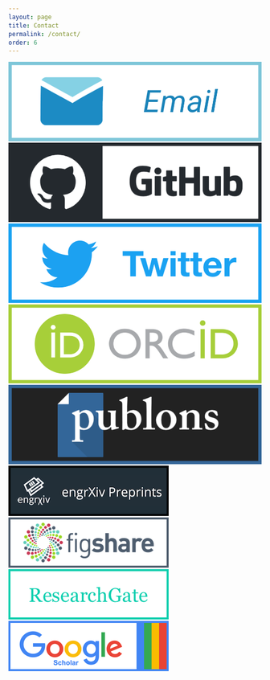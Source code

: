 ```yaml
---
layout: page
title: Contact
permalink: /contact/
order: 6
---
```

<a href="mailto:uum209@psu.edu"><img  class="pub-link" id="email" src="/images/profiles/email.png"></a>
<a href="http://github.com/cmccomb"><img  class="pub-link" id="github" src="/images/profiles/github.png"></a>
<a href="http://twitter.com/ccmccomb"><img  class="pub-link" id="twitter" src="/images/profiles/twitter.png"></a>
<a href="https://orcid.org/0000-0002-5024-7701"><img  class="pub-link" id="orcid" src="/images/profiles/orcid.png"></a>
<a href="https://publons.com/author/1393586/christopher-mccomb#profile"><img  class="pub-link" id="publons" src="/images/profiles/publons.png"></a>
<a href="https://osf.io/9kbjc/"><img  class="pub-link" id="eng" src="/images/publications/eng.png"></a>
<a href="https://figshare.com/authors/Christopher_McComb/4600114"><img  class="pub-link" id="figs" src="/images/publications/figs.png"></a>
<a href="https://www.researchgate.net/profile/Christopher_Mccomb2"><img class="pub-link" id="reg" src="/images/publications/rg.png"></a>
<a href="https://scholar.google.com/citations?user=0P9w_S0AAAAJ&hl=en"><img class="pub-link" id="gsk" src="/images/publications/gs.png"></a>
